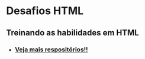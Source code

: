 # Desafios HTML
## Treinando as habilidades em HTML

- ### [Veja mais respositórios!!](https://github.com/MarllonCampos?tab=repositories)

